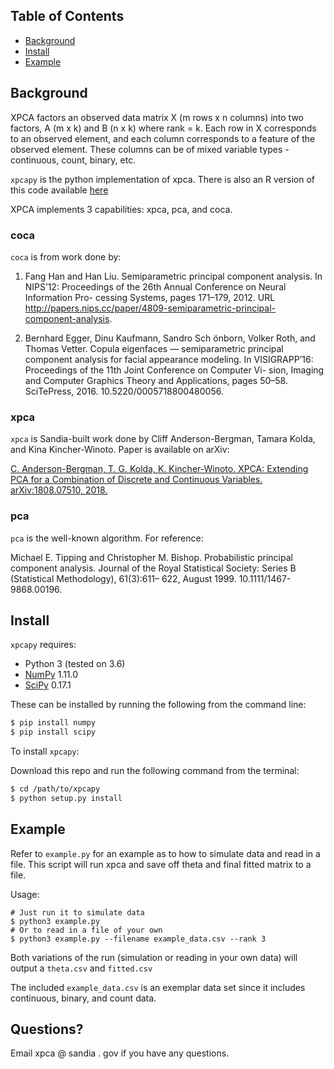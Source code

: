 ## Table of Contents

* [Background](#background) 
* [Install](#install) 
* [Example](#example)

## Background 
XPCA factors an observed data matrix X (m rows x n columns) into
two factors, A (m x k) and B (n x k) where rank = k. Each row in X corresponds
to an observed element, and each column corresponds to a feature of the observed
element. These columns can be of mixed variable types - continuous, count,
binary, etc. 

`xpcapy` is the python implementation of xpca. There is also an R version of
this code available [here](https://gitlab.com/xpca/xpcar)

XPCA implements 3 capabilities: xpca, pca, and coca. 

### coca 
`coca` is from work done by:

1. Fang Han and Han Liu. Semiparametric principal component analysis. In
NIPS’12: Proceedings of the 26th Annual Conference on Neural Information
Pro- cessing Systems, pages 171–179, 2012.  URL
http://papers.nips.cc/paper/4809-semiparametric-principal-component-analysis.

2. Bernhard Egger, Dinu Kaufmann, Sandro Sch ̈onborn, Volker Roth, and Thomas
Vetter. Copula eigenfaces — semiparametric principal component analysis for
facial appearance modeling.  In VISIGRAPP’16: Proceedings of the 11th Joint
Conference on Computer Vi- sion, Imaging and Computer Graphics Theory and
Applications, pages 50–58. SciTePress, 2016. 10.5220/0005718800480056.


### xpca 
`xpca` is Sandia-built work done by Cliff Anderson-Bergman, Tamara
Kolda, and Kina Kincher-Winoto.  Paper is available on arXiv:

[C. Anderson-Bergman, T. G. Kolda, K. Kincher-Winoto. XPCA: Extending PCA for a
Combination of Discrete and Continuous Variables. arXiv:1808.07510,
2018.](https://arxiv.org/abs/1808.07510)

### pca 
`pca` is the well-known algorithm. For reference: 

Michael E. Tipping and Christopher M. Bishop. Probabilistic principal component
analysis. Journal of the Royal Statistical Society: Series B (Statistical
Methodology), 61(3):611– 622, August 1999. 10.1111/1467-9868.00196.

## Install

`xpcapy` requires:
* Python 3 (tested on 3.6) 
* [NumPy](http://scipy.org/index.html) 1.11.0
* [SciPy](http://scipy.org/index.html) 0.17.1

These can be installed by running the following from the command line: 
```bash 
$ pip install numpy 
$ pip install scipy 
```

To install `xpcapy`:

Download this repo and run the following command from the terminal: 

```bash 
$ cd /path/to/xpcapy
$ python setup.py install 
``` 

## Example

Refer to `example.py` for an example as to how to simulate data and read in a
file. This script will run xpca and save off theta and final fitted matrix to a
file. 

Usage: 
```
# Just run it to simulate data
$ python3 example.py
# Or to read in a file of your own
$ python3 example.py --filename example_data.csv --rank 3 
``` 

Both variations of
the run (simulation or reading in your own data) will output a `theta.csv` and
`fitted.csv`

The included `example_data.csv` is an exemplar data set since it includes
continuous, binary, and count data.

## Questions?
Email xpca @ sandia . gov if you have any questions.

